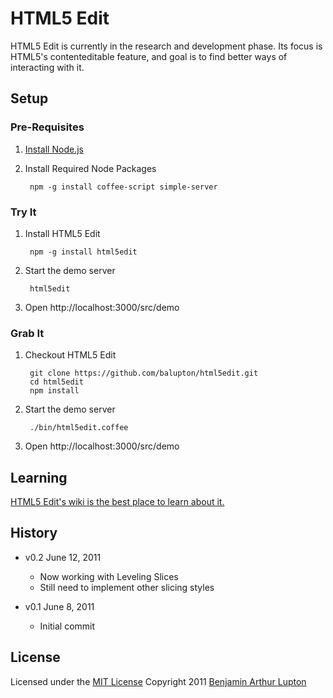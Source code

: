 # HTML5 Edit

HTML5 Edit is currently in the research and development phase. Its focus is HTML5's contenteditable feature, and goal is to find better ways of interacting with it.


## Setup

### Pre-Requisites 

1. [Install Node.js](https://github.com/balupton/node/wiki/Installing-Node.js)

2. Install Required Node Packages
		
		npm -g install coffee-script simple-server


### Try It

1. Install HTML5 Edit

		npm -g install html5edit

2. Start the demo server

		html5edit

3. Open http://localhost:3000/src/demo


### Grab It

1. Checkout HTML5 Edit
		
		git clone https://github.com/balupton/html5edit.git
		cd html5edit
		npm install

2. Start the demo server

		./bin/html5edit.coffee

3. Open http://localhost:3000/src/demo


## Learning

[HTML5 Edit's wiki is the best place to learn about it.](https://github.com/balupton/html5edit/wiki)


## History

- v0.2 June 12, 2011
	- Now working with Leveling Slices
	- Still need to implement other slicing styles

- v0.1 June 8, 2011
	- Initial commit


## License

Licensed under the [MIT License](http://creativecommons.org/licenses/MIT/)
Copyright 2011 [Benjamin Arthur Lupton](http://balupton.com)
